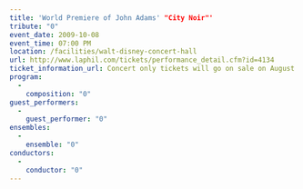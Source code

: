 ```yaml
---
title: 'World Premiere of John Adams' "City Noir"'
tribute: "0"
event_date: 2009-10-08
event_time: 07:00 PM
location: /facilities/walt-disney-concert-hall
url: http://www.laphil.com/tickets/performance_detail.cfm?id=4134
ticket_information_url: Concert only tickets will go on sale on August 23rd and will be available through the General Ticket office: 323.850.2000
program: 
  -
    composition: "0"
guest_performers: 
  -
    guest_performer: "0"
ensembles: 
  -
    ensemble: "0"
conductors: 
  -
    conductor: "0"
---
```

